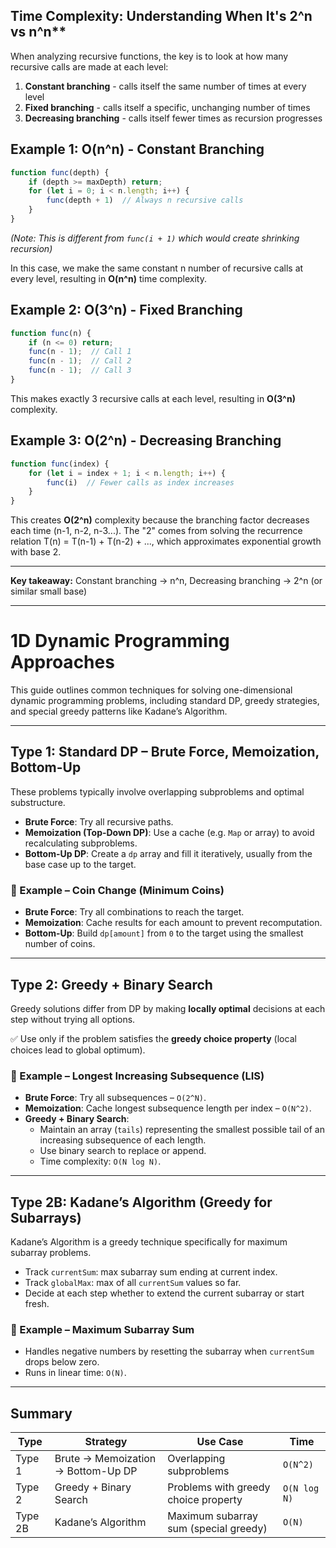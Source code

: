 
## Time Complexity: Understanding When It's 2^n vs n^n**

When analyzing recursive functions, the key is to look at how many recursive calls are made at each level:

1. **Constant branching** - calls itself the same number of times at every level
2. **Fixed branching** - calls itself a specific, unchanging number of times
3. **Decreasing branching** - calls itself fewer times as recursion progresses

## Example 1: O(n^n) - Constant Branching

```javascript
function func(depth) {
    if (depth >= maxDepth) return;
    for (let i = 0; i < n.length; i++) {
        func(depth + 1)  // Always n recursive calls
    }
}
```

*(Note: This is different from `func(i + 1)` which would create shrinking recursion)*

In this case, we make the same constant n number of recursive calls at every level, resulting in **O(n^n)** time complexity.

## Example 2: O(3^n) - Fixed Branching

```javascript
function func(n) {
    if (n <= 0) return;
    func(n - 1);  // Call 1
    func(n - 1);  // Call 2  
    func(n - 1);  // Call 3
}
```

This makes exactly 3 recursive calls at each level, resulting in **O(3^n)** complexity.

## Example 3: O(2^n) - Decreasing Branching

```javascript
function func(index) {
    for (let i = index + 1; i < n.length; i++) {
        func(i)  // Fewer calls as index increases
    }
}
```

This creates **O(2^n)** complexity because the branching factor decreases each time (n-1, n-2, n-3...). The "2" comes from solving the recurrence relation T(n) = T(n-1) + T(n-2) + ..., which approximates exponential growth with base 2.

---

**Key takeaway:** Constant branching → n^n, Decreasing branching → 2^n (or similar small base)


---------------

# 1D Dynamic Programming Approaches

This guide outlines common techniques for solving one-dimensional dynamic programming problems, including standard DP, greedy strategies, and special greedy patterns like Kadane’s Algorithm.

---

## Type 1: Standard DP – Brute Force, Memoization, Bottom-Up

These problems typically involve overlapping subproblems and optimal substructure.

- **Brute Force**: Try all recursive paths.
- **Memoization (Top-Down DP)**: Use a cache (e.g. `Map` or array) to avoid recalculating subproblems.
- **Bottom-Up DP**: Create a `dp` array and fill it iteratively, usually from the base case up to the target.

### 🔹 Example – Coin Change (Minimum Coins)
- **Brute Force**: Try all combinations to reach the target.
- **Memoization**: Cache results for each amount to prevent recomputation.
- **Bottom-Up**: Build `dp[amount]` from `0` to the target using the smallest number of coins.

---

## Type 2: Greedy + Binary Search

Greedy solutions differ from DP by making **locally optimal** decisions at each step without trying all options.

✅ Use only if the problem satisfies the **greedy choice property** (local choices lead to global optimum).

### 🔹 Example – Longest Increasing Subsequence (LIS)
- **Brute Force**: Try all subsequences – `O(2^N)`.
- **Memoization**: Cache longest subsequence length per index – `O(N^2)`.
- **Greedy + Binary Search**:
    - Maintain an array (`tails`) representing the smallest possible tail of an increasing subsequence of each length.
    - Use binary search to replace or append.
    - Time complexity: `O(N log N)`.

---

## Type 2B: Kadane’s Algorithm (Greedy for Subarrays)

Kadane’s Algorithm is a greedy technique specifically for maximum subarray problems.

- Track `currentSum`: max subarray sum ending at current index.
- Track `globalMax`: max of all `currentSum` values so far.
- Decide at each step whether to extend the current subarray or start fresh.

### 🔹 Example – Maximum Subarray Sum
- Handles negative numbers by resetting the subarray when `currentSum` drops below zero.
- Runs in linear time: `O(N)`.

---

## Summary

| Type     | Strategy                            | Use Case                                | Time     |
|----------|-------------------------------------|------------------------------------------|----------|
| Type 1   | Brute → Memoization → Bottom-Up DP  | Overlapping subproblems                  | `O(N^2)` |
| Type 2   | Greedy + Binary Search              | Problems with greedy choice property     | `O(N log N)` |
| Type 2B  | Kadane’s Algorithm                  | Maximum subarray sum (special greedy)    | `O(N)`   |


